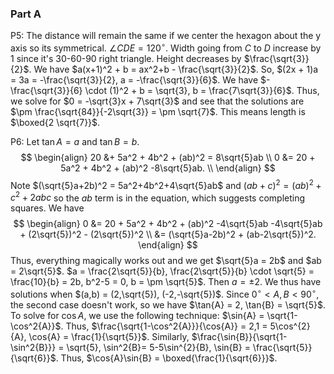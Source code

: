 
### Part A

P5: The distance will remain the same if we center the hexagon about the y axis so its symmetrical. $\angle CDE = 120^{\circ}$. Width going from $C$ to $D$ increase by $1$ since it's 30-60-90 right triangle. Height decreases by $\frac{\sqrt{3}}{2}$. We have $a(x+1)^2 + b = ax^2+b - \frac{\sqrt{3}}{2}$. So, $(2x + 1)a = 3a = -\frac{\sqrt{3}}{2}, a = -\frac{\sqrt{3}}{6}$. We have $-\frac{\sqrt{3}}{6} \cdot (1)^2 + b = \sqrt{3}, b = \frac{7\sqrt{3}}{6}$. Thus, we solve for $0 = -\sqrt{3}x + 7\sqrt{3}$ and see that the solutions are $\pm \frac{\sqrt{84}}{-2\sqrt{3}} = \pm \sqrt{7}$. This means length is $\boxed{2 \sqrt{7}}$.

P6: Let $\tan{A} = a$ and $\tan{B} =  b$.
$$
\begin{align}
20 &+ 5a^2 + 4b^2 + (ab)^2 = 8\sqrt{5}ab \\
0 &= 20 + 5a^2 + 4b^2 + (ab)^2 -8\sqrt{5}ab. \\
\end{align}
$$
Note $(\sqrt{5}a+2b)^2 = 5a^2+4b^2+4\sqrt{5}ab$ and $(ab+c)^2 = (ab)^2 + c^2 + 2abc$ so the $ab$ term is in the equation, which suggests completing squares. We have
$$
\begin{align}
0 &= 20 + 5a^2 + 4b^2 + (ab)^2 -4\sqrt{5}ab -4\sqrt{5}ab + (2\sqrt{5})^2 - (2\sqrt{5})^2 \\
&= (\sqrt{5}a-2b)^2 + (ab-2\sqrt{5})^2.
\end{align}
$$
Thus, everything magically works out and we get $\sqrt{5}a = 2b$ and $ab = 2\sqrt{5}$.
$a = \frac{2\sqrt{5}}{b}, \frac{2\sqrt{5}}{b} \cdot \sqrt{5} = \frac{10}{b} = 2b, b^2-5 = 0, b = \pm \sqrt{5}$. Then $a = \pm 2$. We thus have solutions when $(a,b) = (2,\sqrt{5}), (-2,-\sqrt{5})$.
Since $0^{\circ} < A,B < 90^{\circ}$, the second case doesn't work, so we have $\tan{A} = 2, \tan{B} = \sqrt{5}$. 
To solve for $\cos{A}$, we use the following technique: $\sin{A} = \sqrt{1-\cos^2{A}}$. Thus, $\frac{\sqrt{1-\cos^2{A}}}{\cos{A}} = 2,1 = 5\cos^{2}{A}, \cos{A} = \frac{1}{\sqrt{5}}$. Similarly, $\frac{\sin{B}}{\sqrt{1-\sin^2{B}}} = \sqrt{5}, \sin^2{B}= 5-5\sin^{2}{B}, \sin{B} = \frac{\sqrt{5}}{\sqrt{6}}$. Thus, $\cos{A}\sin{B} = \boxed{\frac{1}{\sqrt{6}}}$.

